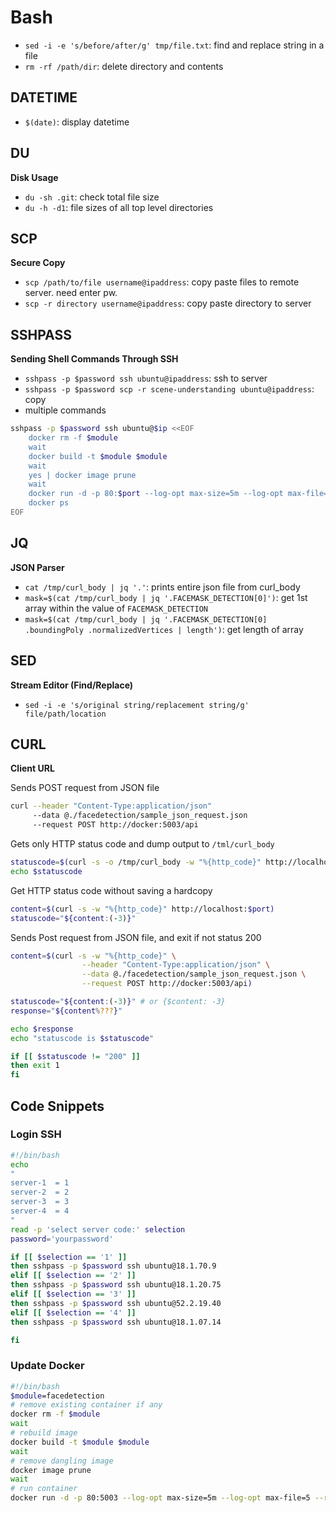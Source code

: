 # Bash

 * `sed -i -e 's/before/after/g' tmp/file.txt`: find and replace string in a file
 * `rm -rf /path/dir`: delete directory and contents

## DATETIME

 * `$(date)`: display datetime

## DU

**Disk Usage**

 * `du -sh .git`: check total file size
 * `du -h -d1`: file sizes of all top level directories


## SCP

**Secure Copy**

 * `scp /path/to/file username@ipaddress`: copy paste files to remote server. need enter pw.
 * `scp -r directory username@ipaddress`: copy paste directory to server

## SSHPASS

**Sending Shell Commands Through SSH**

 * `sshpass -p $password ssh ubuntu@ipaddress`: ssh to server
 * `sshpass -p $password scp -r scene-understanding ubuntu@ipaddress`: copy 
 * multiple commands

```bash
sshpass -p $password ssh ubuntu@$ip <<EOF
    docker rm -f $module
    wait
    docker build -t $module $module
    wait
    yes | docker image prune
    wait
    docker run -d -p 80:$port --log-opt max-size=5m --log-opt max-file=5 --restart always --name $module $module
    docker ps
EOF
```

## JQ

**JSON Parser**

 * `cat /tmp/curl_body | jq '.'`: prints entire json file from curl_body
 * `mask=$(cat /tmp/curl_body | jq '.FACEMASK_DETECTION[0]')`: get 1st array within the value of `FACEMASK_DETECTION`
 * `mask=$(cat /tmp/curl_body | jq '.FACEMASK_DETECTION[0] .boundingPoly .normalizedVertices | length')`: get length of array


## SED

**Stream Editor (Find/Replace)**

 * `sed -i -e 's/original string/replacement string/g' file/path/location`


## CURL

**Client URL**

Sends POST request from JSON file

```bash
curl --header "Content-Type:application/json"
     --data @./facedetection/sample_json_request.json 
     --request POST http://docker:5003/api
```

Gets only HTTP status code and dump output to `/tml/curl_body`

```bash
statuscode=$(curl -s -o /tmp/curl_body -w "%{http_code}" http://localhost:5001)
echo $statuscode
```

Get HTTP status code without saving a hardcopy

```bash
content=$(curl -s -w "%{http_code}" http://localhost:$port)
statuscode="${content:(-3)}"
```

Sends Post request from JSON file, and exit if not status 200

```bash
content=$(curl -s -w "%{http_code}" \
                --header "Content-Type:application/json" \
                --data @./facedetection/sample_json_request.json \
                --request POST http://docker:5003/api)

statuscode="${content:(-3)}" # or {$content: -3}
response="${content%???}"

echo $response
echo "statuscode is $statuscode"   

if [[ $statuscode != "200" ]]
then exit 1 
fi
```

## Code Snippets

### Login SSH

```bash
#!/bin/bash
echo 
"
server-1  = 1
server-2  = 2
server-3  = 3
server-4  = 4
"
read -p 'select server code:' selection
password='yourpassword'

if [[ $selection == '1' ]]
then sshpass -p $password ssh ubuntu@18.1.70.9
elif [[ $selection == '2' ]]
then sshpass -p $password ssh ubuntu@18.1.20.75
elif [[ $selection == '3' ]]
then sshpass -p $password ssh ubuntu@52.2.19.40
elif [[ $selection == '4' ]]
then sshpass -p $password ssh ubuntu@18.1.07.14

fi
```

### Update Docker

```bash
#!/bin/bash
$module=facedetection
# remove existing container if any
docker rm -f $module
wait
# rebuild image
docker build -t $module $module
wait
# remove dangling image
docker image prune
wait
# run container
docker run -d -p 80:5003 --log-opt max-size=5m --log-opt max-file=5 --restart always --name $module $module
```